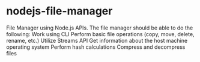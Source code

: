 # nodejs-file-manager
File Manager using Node.js APIs.  The file manager should be able to do the following:  Work using CLI Perform basic file operations (copy, move, delete, rename, etc.) Utilize Streams API Get information about the host machine operating system Perform hash calculations Compress and decompress files
